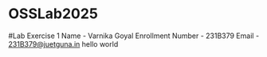 # OSSLab2025
#Lab Exercise 1
Name - Varnika Goyal
Enrollment Number - 231B379
Email - 231B379@juetguna.in
hello world